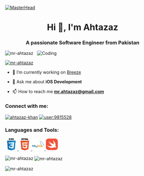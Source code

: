 [![MasterHead](https://media.licdn.com/dms/image/D563DAQFIJGy_J4EvYA/image-scale_191_1128/0/1666883668428?e=1675425600&v=beta&t=q5S0E-n5z-gDvzZPdOvK7oorksu-JESWk3DdbbvU2ss)](https://codegrills.in)
<h1 align="center">Hi 👋, I'm Ahtazaz</h1>
<h3 align="center">A passionate Software Engineer from Pakistan</h3>
<img align="right" alt="Coding" width="400" src="https://media.tenor.com/rePDfDWO3XoAAAAd/hacking.gif">

<p align="left"> <img src="https://komarev.com/ghpvc/?username=mr-ahtazaz&label=Profile%20views&color=0e75b6&style=flat" alt="mr-ahtazaz" /> </p>

<p align="left"> <a href="https://github.com/ryo-ma/github-profile-trophy"><img src="https://github-profile-trophy.vercel.app/?username=mr-ahtazaz" alt="mr-ahtazaz" /></a> </p>

- 🔭 I’m currently working on [Breeze](https://apps.apple.com/us/app/breeze-for-patients/id1197472721)

- 💬 Ask me about **iOS Development**

- 📫 How to reach me **mr.ahtazaz@gmail.com**

<h3 align="left">Connect with me:</h3>
<p align="left">
<a href="https://linkedin.com/in/ahtazaz-khan" target="blank"><img align="center" src="https://raw.githubusercontent.com/rahuldkjain/github-profile-readme-generator/master/src/images/icons/Social/linked-in-alt.svg" alt="ahtazaz-khan" height="30" width="40" /></a>
<a href="https://stackoverflow.com/users/user:9815528" target="blank"><img align="center" src="https://raw.githubusercontent.com/rahuldkjain/github-profile-readme-generator/master/src/images/icons/Social/stack-overflow.svg" alt="user:9815528" height="30" width="40" /></a>
</p>

<h3 align="left">Languages and Tools:</h3>
<p align="left"> <a href="https://www.w3schools.com/css/" target="_blank" rel="noreferrer"> <img src="https://raw.githubusercontent.com/devicons/devicon/master/icons/css3/css3-original-wordmark.svg" alt="css3" width="40" height="40"/> </a> <a href="https://www.w3.org/html/" target="_blank" rel="noreferrer"> <img src="https://raw.githubusercontent.com/devicons/devicon/master/icons/html5/html5-original-wordmark.svg" alt="html5" width="40" height="40"/> </a> <a href="https://www.mysql.com/" target="_blank" rel="noreferrer"> <img src="https://raw.githubusercontent.com/devicons/devicon/master/icons/mysql/mysql-original-wordmark.svg" alt="mysql" width="40" height="40"/> </a> <a href="https://developer.apple.com/swift/" target="_blank" rel="noreferrer"> <img src="https://raw.githubusercontent.com/devicons/devicon/master/icons/swift/swift-original.svg" alt="swift" width="40" height="40"/> </a> </p>

<p><img align="left" src="https://github-readme-stats.vercel.app/api/top-langs?username=mr-ahtazaz&show_icons=true&locale=en&layout=compact" alt="mr-ahtazaz" /></p>

<p>&nbsp;<img align="center" src="https://github-readme-stats.vercel.app/api?username=mr-ahtazaz&show_icons=true&locale=en" alt="mr-ahtazaz" /></p>

<p><img align="center" src="https://github-readme-streak-stats.herokuapp.com/?user=mr-ahtazaz&" alt="mr-ahtazaz" /></p>
